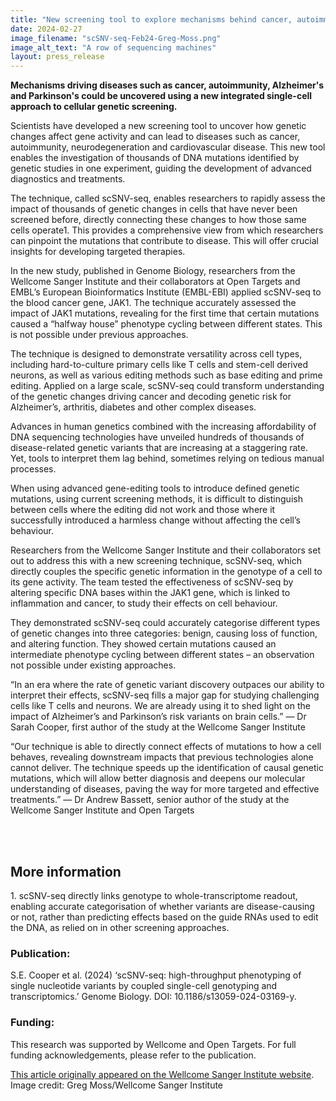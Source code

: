 ```yaml
---
title: "New screening tool to explore mechanisms behind cancer, autoimmunity and neurodegeneration"
date: 2024-02-27
image_filename: "scSNV-seq-Feb24-Greg-Moss.png"
image_alt_text: "A row of sequencing machines"
layout: press_release
---
```

<strong>Mechanisms driving diseases such as cancer, autoimmunity, Alzheimer's and Parkinson's could be uncovered using a new integrated single-cell approach to cellular genetic screening.</strong>

Scientists have developed a new screening tool to uncover how genetic changes affect gene activity and can lead to diseases such as cancer, autoimmunity, neurodegeneration and cardiovascular disease. This new tool enables the investigation of thousands of DNA mutations identified by genetic studies in one experiment, guiding the development of advanced diagnostics and treatments.

The technique, called scSNV-seq, enables researchers to rapidly assess the impact of thousands of genetic changes in cells that have never been screened before, directly connecting these changes to how those same cells operate1. This provides a comprehensive view from which researchers can pinpoint the mutations that contribute to disease. This will offer crucial insights for developing targeted therapies.

In the new study, published in Genome Biology, researchers from the Wellcome Sanger Institute and their collaborators at Open Targets and EMBL’s European Bioinformatics Institute (EMBL-EBI) applied scSNV-seq to the blood cancer gene, JAK1. The technique accurately assessed the impact of JAK1 mutations, revealing for the first time that certain mutations caused a “halfway house” phenotype cycling between different states. This is not possible under previous approaches.

The technique is designed to demonstrate versatility across cell types, including hard-to-culture primary cells like T cells and stem-cell derived neurons, as well as various editing methods such as base editing and prime editing. Applied on a large scale, scSNV-seq could transform understanding of the genetic changes driving cancer and decoding genetic risk for Alzheimer’s, arthritis, diabetes and other complex diseases.

Advances in human genetics combined with the increasing affordability of DNA sequencing technologies have unveiled hundreds of thousands of disease-related genetic variants that are increasing at a staggering rate. Yet, tools to interpret them lag behind, sometimes relying on tedious manual processes.

When using advanced gene-editing tools to introduce defined genetic mutations, using current screening methods, it is difficult to distinguish between cells where the editing did not work and those where it successfully introduced a harmless change without affecting the cell’s behaviour.

Researchers from the Wellcome Sanger Institute and their collaborators set out to address this with a new screening technique, scSNV-seq, which directly couples the specific genetic information in the genotype of a cell to its gene activity. The team tested the effectiveness of scSNV-seq by altering specific DNA bases within the JAK1 gene, which is linked to inflammation and cancer, to study their effects on cell behaviour.

They demonstrated scSNV-seq could accurately categorise different types of genetic changes into three categories: benign, causing loss of function, and altering function. They showed certain mutations caused an intermediate phenotype cycling between different states – an observation not possible under existing approaches.

“In an era where the rate of genetic variant discovery outpaces our ability to interpret their effects, scSNV-seq fills a major gap for studying challenging cells like T cells and neurons. We are already using it to shed light on the impact of Alzheimer’s and Parkinson’s risk variants on brain cells.” — Dr Sarah Cooper, first author of the study at the Wellcome Sanger Institute

“Our technique is able to directly connect effects of mutations to how a cell behaves, revealing downstream impacts that previous technologies alone cannot deliver. The technique speeds up the identification of causal genetic mutations, which will allow better diagnosis and deepens our molecular understanding of diseases, paving the way for more targeted and effective treatments.” — Dr Andrew Bassett, senior author of the study at the Wellcome Sanger Institute and Open Targets

<br>
<br>

<h2>More information</h2>
1. scSNV-seq directly links genotype to whole-transcriptome readout, enabling accurate categorisation of whether variants are disease-causing or not, rather than predicting effects based on the guide RNAs used to edit the DNA, as relied on in other screening approaches.

<br>

<h3>Publication:</h3>
S.E. Cooper et al. (2024) ‘scSNV-seq: high-throughput phenotyping of single nucleotide variants by coupled single-cell genotyping and transcriptomics.’ Genome Biology. DOI: 10.1186/s13059-024-03169-y.

<br>

<h3>Funding:</h3>
This research was supported by Wellcome and Open Targets. For full funding acknowledgements, please refer to the publication.

<br>

<a href="https://www.sanger.ac.uk/news_item/new-screening-tool-to-explore-mechanisms-behind-cancer-autoimmunity-and-neurodegeneration/" target="_blank">This article originally appeared on the Wellcome Sanger Institute website</a>. Image credit: Greg Moss/Wellcome Sanger Institute
